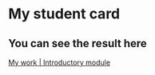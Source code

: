 # My student card
## You can see the result here
[My work | Introductory module](https://igortrx.github.io/student-card/)
